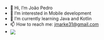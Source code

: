 - 👋 Hi, I’m João Pedro 
- 👀 I’m interested in Mobile development
- 🌱 I’m currently learning Java and Kotlin
- 📫 How to reach me: jmarke31@gmail.com
- <img align="center" src="https://github-readme-stats.vercel.app/api/top-langs/?username=jotape-exe&layout=compact&theme=material-palenight" />

<!---
jotape-exe/jotape-exe is a ✨ special ✨ repository because its `README.md` (this file) appears on your GitHub profile.
You can click the Preview link to take a look at your changes.
--->
